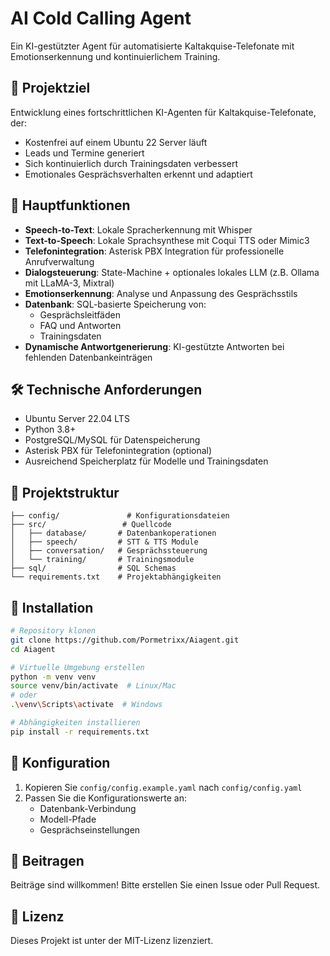 # AI Cold Calling Agent

Ein KI-gestützter Agent für automatisierte Kaltakquise-Telefonate mit Emotionserkennung und kontinuierlichem Training.

## 🎯 Projektziel

Entwicklung eines fortschrittlichen KI-Agenten für Kaltakquise-Telefonate, der:
- Kostenfrei auf einem Ubuntu 22 Server läuft
- Leads und Termine generiert
- Sich kontinuierlich durch Trainingsdaten verbessert
- Emotionales Gesprächsverhalten erkennt und adaptiert

## 🔑 Hauptfunktionen

- **Speech-to-Text**: Lokale Spracherkennung mit Whisper
- **Text-to-Speech**: Lokale Sprachsynthese mit Coqui TTS oder Mimic3
- **Telefonintegration**: Asterisk PBX Integration für professionelle Anrufverwaltung
- **Dialogsteuerung**: State-Machine + optionales lokales LLM (z.B. Ollama mit LLaMA-3, Mixtral)
- **Emotionserkennung**: Analyse und Anpassung des Gesprächsstils
- **Datenbank**: SQL-basierte Speicherung von:
  - Gesprächsleitfäden
  - FAQ und Antworten
  - Trainingsdaten
- **Dynamische Antwortgenerierung**: KI-gestützte Antworten bei fehlenden Datenbankeinträgen

## 🛠 Technische Anforderungen

- Ubuntu Server 22.04 LTS
- Python 3.8+
- PostgreSQL/MySQL für Datenspeicherung
- Asterisk PBX für Telefonintegration (optional)
- Ausreichend Speicherplatz für Modelle und Trainingsdaten

## 📂 Projektstruktur

```
├── config/               # Konfigurationsdateien
├── src/                 # Quellcode
│   ├── database/       # Datenbankoperationen
│   ├── speech/         # STT & TTS Module
│   ├── conversation/   # Gesprächssteuerung
│   └── training/       # Trainingsmodule
├── sql/                # SQL Schemas
└── requirements.txt    # Projektabhängigkeiten
```

## 🚀 Installation

```bash
# Repository klonen
git clone https://github.com/Pormetrixx/Aiagent.git
cd Aiagent

# Virtuelle Umgebung erstellen
python -m venv venv
source venv/bin/activate  # Linux/Mac
# oder
.\venv\Scripts\activate  # Windows

# Abhängigkeiten installieren
pip install -r requirements.txt
```

## 📝 Konfiguration

1. Kopieren Sie `config/config.example.yaml` nach `config/config.yaml`
2. Passen Sie die Konfigurationswerte an:
   - Datenbank-Verbindung
   - Modell-Pfade
   - Gesprächseinstellungen

## 🤝 Beitragen

Beiträge sind willkommen! Bitte erstellen Sie einen Issue oder Pull Request.

## 📄 Lizenz

Dieses Projekt ist unter der MIT-Lizenz lizenziert.
